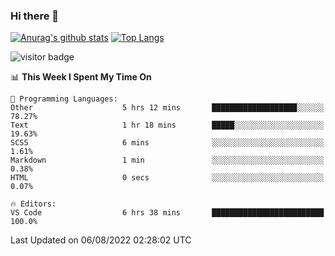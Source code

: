 ### Hi there 👋

<!--
**Akelio-zhang/akelio-zhang** is a ✨ _special_ ✨ repository because its `README.md` (this file) appears on your GitHub profile.

Here are some ideas to get you started:

- 🔭 I’m currently working on ...
- 🌱 I’m currently learning ...
- 👯 I’m looking to collaborate on ...
- 🤔 I’m looking for help with ...
- 💬 Ask me about ...
- 📫 How to reach me: ...
- 😄 Pronouns: ...
- ⚡ Fun fact: ...
-->

[![Anurag's github stats](https://github-readme-stats.vercel.app/api?username=akelio-zhang&line_height=24&hide=contribs&show_icons=true&count_private=true)](https://github.com/anuraghazra/github-readme-stats)
[![Top Langs](https://github-readme-stats.vercel.app/api/top-langs/?username=akelio-zhang&card_width=240&layout=compact&hide=html)](https://github.com/anuraghazra/github-readme-stats)


![visitor badge](https://komarev.com/ghpvc/?username=akelio-zhang&label=PROFILE+VIEWS&style=for-the-badge)
<!--START_SECTION:waka-->
📊 **This Week I Spent My Time On** 

```text
💬 Programming Languages: 
Other                    5 hrs 12 mins       ███████████████████░░░░░░   78.27% 
Text                     1 hr 18 mins        █████░░░░░░░░░░░░░░░░░░░░   19.63% 
SCSS                     6 mins              ░░░░░░░░░░░░░░░░░░░░░░░░░   1.61% 
Markdown                 1 min               ░░░░░░░░░░░░░░░░░░░░░░░░░   0.38% 
HTML                     0 secs              ░░░░░░░░░░░░░░░░░░░░░░░░░   0.07%

🔥 Editors: 
VS Code                  6 hrs 38 mins       █████████████████████████   100.0%

```


 Last Updated on 06/08/2022 02:28:02 UTC
<!--END_SECTION:waka-->

